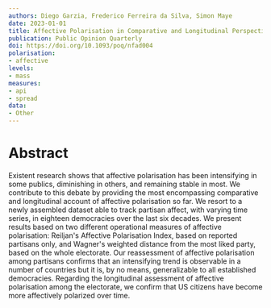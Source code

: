 ```yaml
---
authors: Diego Garzia, Frederico Ferreira da Silva, Simon Maye
date: 2023-01-01
title: Affective Polarisation in Comparative and Longitudinal Perspective
publication: Public Opinion Quarterly
doi: https://doi.org/10.1093/poq/nfad004
polarisation: 
- affective
levels: 
- mass
measures: 
- api
- spread
data: 
- Other
---
```


# Abstract
Existent research shows that affective polarisation has been intensifying in some publics, diminishing in others, and remaining stable in most. We contribute to this debate by providing the most encompassing comparative and longitudinal account of affective polarisation so far. We resort to a newly assembled dataset able to track partisan affect, with varying time series, in eighteen democracies over the last six decades. We present results based on two different operational measures of affective polarisation: Reiljan's Affective Polarisation Index, based on reported partisans only, and Wagner's weighted distance from the most liked party, based on the whole electorate. Our reassessment of affective polarisation among partisans confirms that an intensifying trend is observable in a number of countries but it is, by no means, generalizable to all established democracies. Regarding the longitudinal assessment of affective polarisation among the electorate, we confirm that US citizens have become more affectively polarized over time.